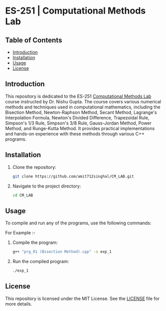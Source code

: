 # ES-251 | Computational Methods Lab

## Table of Contents

- [Introduction](#introduction)
- [Installation](#installation)
- [Usage](#usage)
- [License](#license)

## Introduction

This repository is dedicated to the ES-251 [Computational Methods Lab](LAB_Syllabus.jpg) course instructed by Dr. Nishu Gupta. The course covers various numerical methods and techniques used in computational mathematics, including the Bisection Method, Newton-Raphson Method, Secant Method, Lagrange's Interpolation Formula, Newton's Divided Difference, Trapezoidal Rule, Simpson's 1/3 Rule, Simpson's 3/8 Rule, Gauss-Jordan Method, Power Method, and Runge-Kutta Method. It provides practical implementations and hands-on experience with these methods through various C++ programs.

## Installation

1. Clone the repository:

   ```sh
   git clone https://github.com/amit712singhal/CM_LAB.git
   ```

2. Navigate to the project directory:

   ```sh
   cd CM_LAB
   ```

## Usage

To compile and run any of the programs, use the following commands:

For Example :-

1. Compile the program:

   ```sh
   g++ "prg_01 (Bisection Method).cpp" -o exp_1
   ```

2. Run the compiled program:

   ```sh
   ./exp_1
   ```

## License

This repository is licensed under the MIT License. See the [LICENSE](LICENSE) file for more details.
